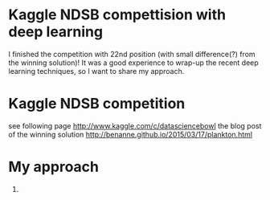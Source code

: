 # Kaggle NDSB compettision with deep learning

I finished the competition with 22nd position (with small difference(?) from the winning solution)! 
It was a good experience to wrap-up the recent deep learning techniques, so I want to share my approach.

# Kaggle NDSB competition
 see following page
 http://www.kaggle.com/c/datasciencebowl
 the blog post of the winning solution
 http://benanne.github.io/2015/03/17/plankton.html
 
 # My approach
 1. 
